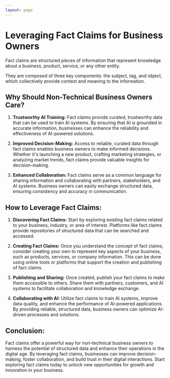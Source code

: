 ```yaml
---
layout: page
---
```

# Leveraging Fact Claims for Business Owners

Fact claims are structured pieces of information that represent knowledge about a business, product, service, or any other entity. 

They are composed of three key components: the subject, tag, and object, which collectively provide context and meaning to the information.

## Why Should Non-Technical Business Owners Care?

1. **Trustworthy AI Training:** Fact claims provide curated, trustworthy data that can be used to train AI systems. By ensuring that AI is grounded in accurate information, businesses can enhance the reliability and effectiveness of AI-powered solutions.

2. **Improved Decision-Making:** Access to reliable, curated data through fact claims enables business owners to make informed decisions. Whether it's launching a new product, crafting marketing strategies, or analyzing market trends, fact claims provide valuable insights for decision-making.

3. **Enhanced Collaboration:** Fact claims serve as a common language for sharing information and collaborating with partners, stakeholders, and AI systems. Business owners can easily exchange structured data, ensuring consistency and accuracy in communication.

## How to Leverage Fact Claims:

1. **Discovering Fact Claims:** Start by exploring existing fact claims related to your business, industry, or area of interest. Platforms like fact.claims provide repositories of structured data that can be searched and accessed.

2. **Creating Fact Claims:** Once you understand the concept of fact claims, consider creating your own to represent key aspects of your business, such as products, services, or company information. This can be done using online tools or platforms that support the creation and publishing of fact claims.

3. **Publishing and Sharing:** Once created, publish your fact claims to make them accessible to others. Share them with partners, customers, and AI systems to facilitate collaboration and knowledge exchange.

4. **Collaborating with AI:** Utilize fact claims to train AI systems, improve data quality, and enhance the performance of AI-powered applications. By providing reliable, structured data, business owners can optimize AI-driven processes and solutions.

## Conclusion:

Fact claims offer a powerful way for non-technical business owners to harness the potential of structured data and enhance their operations in the digital age. By leveraging fact claims, businesses can improve decision-making, foster collaboration, and build trust in their digital interactions. Start exploring fact claims today to unlock new opportunities for growth and innovation in your business.